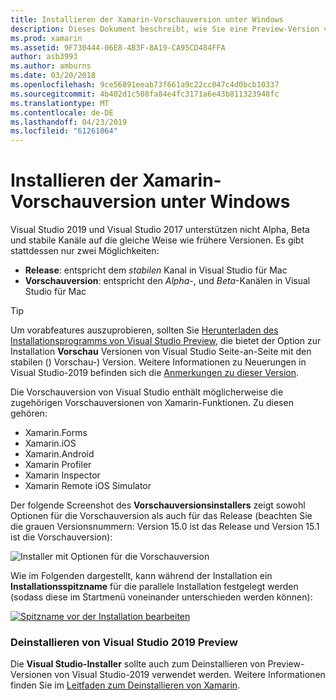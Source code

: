 ```yaml
---
title: Installieren der Xamarin-Vorschauversion unter Windows
description: Dieses Dokument beschreibt, wie Sie eine Preview-Version von Xamarin auf Visual Studio-2019 zu installieren, mit der Preview-Release-Kanal.
ms.prod: xamarin
ms.assetid: 9F730444-06E8-4B3F-8A19-CA95CD484FFA
author: asb3993
ms.author: amburns
ms.date: 03/20/2018
ms.openlocfilehash: 9ce56891eeab73f661a9c22cc047c4d0bcb10337
ms.sourcegitcommit: 4b402d1c508fa84e4fc3171a6e43b811323948fc
ms.translationtype: MT
ms.contentlocale: de-DE
ms.lasthandoff: 04/23/2019
ms.locfileid: "61261064"
---
```

# <a name="installing-xamarin-preview-on-windows"></a>Installieren der Xamarin-Vorschauversion unter Windows

Visual Studio 2019 und Visual Studio 2017 unterstützen nicht Alpha, Beta und stabile Kanäle auf die gleiche Weise wie frühere Versionen. Es gibt stattdessen nur zwei Möglichkeiten:

- **Release**: entspricht dem _stabilen_ Kanal in Visual Studio für Mac
- **Vorschauversion**: entspricht den _Alpha_-, und _Beta_-Kanälen in Visual Studio für Mac

> [!TIP]
> Um vorabfeatures auszuprobieren, sollten Sie [Herunterladen des Installationsprogramms von Visual Studio Preview](https://visualstudio.microsoft.com/vs/preview/), die bietet der Option zur Installation **Vorschau** Versionen von Visual Studio Seite-an-Seite mit den stabilen () Vorschau-) Version. Weitere Informationen zu Neuerungen in Visual Studio-2019 befinden sich die [Anmerkungen zu dieser Version](https://docs.microsoft.com/visualstudio/releases/2019/release-notes).

Die Vorschauversion von Visual Studio enthält möglicherweise die zugehörigen Vorschauversionen von Xamarin-Funktionen. Zu diesen gehören:

- Xamarin.Forms
- Xamarin.iOS
- Xamarin.Android
- Xamarin Profiler
- Xamarin Inspector
- Xamarin Remote iOS Simulator

Der folgende Screenshot des **Vorschauversionsinstallers** zeigt sowohl Optionen für die Vorschauversion als auch für das Release (beachten Sie die grauen Versionsnummern: Version 15.0 ist das Release und Version 15.1 ist die Vorschauversion):

![Installer mit Optionen für die Vorschauversion](windows-images/vs2017-installer.jpg)

Wie im Folgenden dargestellt, kann während der Installation ein **Installationsspitzname** für die parallele Installation festgelegt werden (sodass diese im Startmenü voneinander unterschieden werden können):

[![Spitzname vor der Installation bearbeiten](windows-images/vs2017-nickname-sml.png "edit nickname before installing")](windows-images/vs2017-nickname.png#lightbox)

### <a name="uninstalling-visual-studio-2019-preview"></a>Deinstallieren von Visual Studio 2019 Preview

Die **Visual Studio-Installer** sollte auch zum Deinstallieren von Preview-Versionen von Visual Studio-2019 verwendet werden. Weitere Informationen finden Sie im [Leitfaden zum Deinstallieren von Xamarin](uninstalling-xamarin.md#uninstallvs2017).
